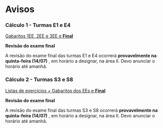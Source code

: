﻿Avisos
======

### Cálculo 1 - Turmas E1 e E4

[Gabaritos 1EE, 2EE e 3EE e **Final**](https://www.dropbox.com/sh/ju5qcdxwuz8nivq/AAA4laosfFzECjY149tI8dAca?dl=0)

**Revisão do exame final**

A revisão do exame final das turmas E1 e E4 ocorrerá **provavelmente na quinta-feira (14/07)** , em horário a designar, na área II.
Devo anunciar o horário até amanhã.

### Cálculo 2 - Turmas S3 e S8

[Listas de exercícios + Gabaritos dos EEs e **Final**](https://www.dropbox.com/sh/juqrsd47xf63qz0/AACCnX-PtEYlWg1SrsuxZIL9a?dl=0)

**Revisão do exame final**

A revisão do exame final das turmas S3 e S8 ocorrerá **provavelmente na quinta-feira (14/07)** , em horário a designar, na área II.
Devo anunciar o horário até amanhã.
